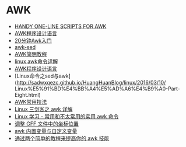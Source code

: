 # AWK

* [HANDY ONE-LINE SCRIPTS FOR AWK](http://www.pement.org/awk/awk1line.txt)
* [AWK程序设计语言](http://awk.readthedocs.org/en/latest/)
* [20分钟Awk入门](http://linux.cn/article-4857-1.html)
* [awk-sed](https://github.com/renchunxiao/awk-sed/wiki)
* [AWK简明教程](http://coolshell.cn/articles/9070.html)
* [linux awk命令详解](http://www.cnblogs.com/ggjucheng/archive/2013/01/13/2858470.html)
* [AWK程序设计语言](http://awk.readthedocs.org/en/latest/index.html)
* [Linux命令之sed与awk](http://sadwxqezc.github.io/HuangHuanBlog/linux/2016/03/10/         Linux%E5%91%BD%E4%BB%A4%E5%AD%A6%E4%B9%A0-Part-Eight.html)
* [AWK常用技法](http://blog.saymagic.cn/2016/04/24/awk-common-skills.html)
* [Linux 三剑客之 awk 详解](https://mp.weixin.qq.com/s?__biz=MzAxODI5ODMwOA==&mid=2666545074&idx=1&sn=7a6f86ae45c5e7254b71da7fcbbdef8d&chksm=80dcfb19b7ab720ff5ffc78d77092b805c54b22839e02fbf4741f06be90845552172258ac978&scene=0&xtrack=1#rd)
* [Linux 学习 - 常用和不太常用的实用 awk 命令](https://mp.weixin.qq.com/s?__biz=MzI5MTcwNjA4NQ==&mid=2247491730&idx=2&sn=3fea597e9fa23b57b966ac5481dc5cf9&chksm=ec0e2518db79ac0e071e3cc95d8a0bd246843bb7f82fc6fde28c1083e271c3424509baff4125&mpshare=1&scene=1&srcid=&sharer_sharetime=1582855978471&sharer_shareid=49bb68e4d4ad9f65af077f4e54025da0#rd)
* [调整 GFF 文件中的坐标位置](https://mp.weixin.qq.com/s?__biz=MzI1MjU5MjMzNA==&mid=2247488066&idx=1&sn=181cbf64a9c0873930cecf7790a2dd0c&chksm=e9e03be3de97b2f5a2f13ea97886cbbe83ef0419379dff47a0bf83b067abf8a28399af6df90f&mpshare=1&scene=1&srcid=&sharer_sharetime=1586560373409&sharer_shareid=49bb68e4d4ad9f65af077f4e54025da0&key=fbc37fb85bf8cbeef7c3b582b2afc47f3fa9850bd2479ce110bbc036469e77a71f7781c334f402aa3a699e3b21bea91d125289aa09d196a8aa12527cbf164e57da8b77385253fc80a088d48c7a316419&ascene=1&uin=MjEyMzUzNDk2MQ%3D%3D&devicetype=Windows+XP&version=62060841&lang=zh_CN&exportkey=AWCwNFI4xPmIWw6DruR36yU%3D&pass_ticket=l51FsyEPqvvAGTb3WL7YMFH5vmdZ5dS%2BxI%2Fox%2BxkWCgbaIhE7L2CdH%2FOJHQMlBZ4)
* [awk 内置变量与自定义变量](https://mp.weixin.qq.com/s?__biz=MzU1MDQwMTU5OQ==&mid=2247485472&idx=1&sn=99f704f426fb8c503f8f3a041dc731d2&chksm=fba06b70ccd7e2665ce20d710d4c8042dcc0187cdc4e26217c9d214c729c1cfd118eee7da2b9&mpshare=1&scene=1&srcid=&sharer_sharetime=1590999863688&sharer_shareid=49bb68e4d4ad9f65af077f4e54025da0&key=9b54f54d784b360670356f3dde58149f805d776f232402d2699d38302afc99d56da01e40133d39b0a776754358de425415e9d603736743b501997e8288c4cdf7b75db1229c134090e7fc09d38995b095&ascene=1&uin=MjEyMzUzNDk2MQ%3D%3D&devicetype=Windows+XP&version=62060841&lang=zh_CN&exportkey=AcEuaEy%2F7RX80NCMqSx%2BoYk%3D&pass_ticket=lgfK9%2BciJMGMu%2FLLmuupiZadhXYPkBkFU35LTA5aUCuy6n%2FqOu%2BUpyBYMQk6vYwk)
* [通过两个简单的教程来提高你的 awk 技能](https://linux.cn/article-12658-1.html)

